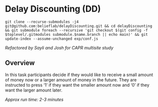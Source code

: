 # Delay Discounting (DD)

```
git clone --recurse-submodules -j4 git@github.com:belieflab/delayDiscounting.git && cd delayDiscounting && git submodule foreach --recursive 'git checkout $(git config -f $toplevel/.gitmodules submodule.$name.branch || echo main)' && git update-index --assume-unchanged exp/conf.js
```
_Refactored by Sayli and Josh for CAPR multisite study_

## Overview 
In this task participants decide if they would like to receive a small amount of money now or a larger amount of money in the future. They are instructed to press ‘1’ if they want the smaller amount now and ‘0’ if they want the larger amount later. 

*Approx run time: 2-3 minutes*

